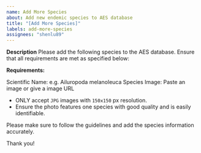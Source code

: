 ```yaml
---
name: Add More Species
about: Add new endemic species to AES database
title: "[Add More Species]"
labels: add-more-species
assignees: "shenlu89"
---
```


**Description**
Please add the following species to the AES database. Ensure that all requirements are met as specified below:

**Requirements:**

Scientific Name: e.g. Ailuropoda melanoleuca
Species Image: Paste an image or give a image URL

- ONLY accept `JPG` images with `150x150` px resolution.
- Ensure the photo features one species with good quality and is easily identifiable.

Please make sure to follow the guidelines and add the species information accurately.

Thank you!

